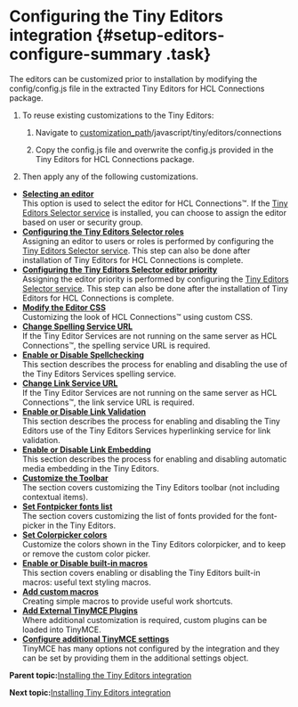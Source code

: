 # Configuring the Tiny Editors integration {#setup-editors-configure-summary .task}

The editors can be customized prior to installation by modifying the config/config.js file in the extracted Tiny Editors for HCL Connections package.

1.  To reuse existing customizations to the Tiny Editors:

    1.  Navigate to [customization\_path](t_determine-customization-path.md)/javascript/tiny/editors/connections

    2.  Copy the config.js file and overwrite the config.js provided in the Tiny Editors for HCL Connections package.

2.  Then apply any of the following customizations.


-   **[Selecting an editor](t_configure_01-select-editor.md)**  
This option is used to select the editor for HCL Connections™. If the [Tiny Editors Selector service](t_01-setup_01-selector_00-summary.md) is installed, you can choose to assign the editor based on user or security group.
-   **[Configuring the Tiny Editors Selector roles](t_configure_01b-assign-users.md)**  
Assigning an editor to users or roles is performed by configuring the [Tiny Editors Selector service](t_01-setup_01-selector_00-summary.md). This step can also be done after installation of Tiny Editors for HCL Connections is complete.
-   **[Configuring the Tiny Editors Selector editor priority](t_configure_01c-editor-priority.md)**  
Assigning the editor priority is performed by configuring the [Tiny Editors Selector service](t_01-setup_01-selector_00-summary.md). This step can also be done after the installation of Tiny Editors for HCL Connections is complete.
-   **[Modify the Editor CSS](t_configure_02-modify-editor-css.md)**  
Customizing the look of HCL Connections™ using custom CSS.
-   **[Change Spelling Service URL](t_configure_03-change-spelling-service-url.md)**  
If the Tiny Editor Services are not running on the same server as HCL Connections™, the spelling service URL is required.
-   **[Enable or Disable Spellchecking](t_configure_04-enable-or-disable-spellchecking.md)**  
This section describes the process for enabling and disabling the use of the Tiny Editors Services spelling service.
-   **[Change Link Service URL](t_configure_05-change-link-service-url.md)**  
If the Tiny Editor Services are not running on the same server as HCL Connections™, the link service URL is required.
-   **[Enable or Disable Link Validation](t_configure_06-enable-or-disable-link-validation.md)**  
This section describes the process for enabling and disabling the Tiny Editors use of the Tiny Editors Services hyperlinking service for link validation.
-   **[Enable or Disable Link Embedding](t_configure_07-enable-or-disable-link-embeding.md)**  
This section describes the process for enabling and disabling automatic media embedding in the Tiny Editors.
-   **[Customize the Toolbar](t_configure_08-customize-toolbar.md)**  
The section covers customizing the Tiny Editors toolbar \(not including contextual items\).
-   **[Set Fontpicker fonts list](t_configure_09-set-fontpicker-fonts.md)**  
The section covers customizing the list of fonts provided for the font-picker in the Tiny Editors.
-   **[Set Colorpicker colors](t_configure_10-set-colorpicker-colors.md)**  
Customize the colors shown in the Tiny Editors colorpicker, and to keep or remove the custom color picker.
-   **[Enable or Disable built-in macros](t_configure_11-enable-or-disable-built-in-macros.md)**  
This section covers enabling or disabling the Tiny Editors built-in macros: useful text styling macros.
-   **[Add custom macros](t_configure_12-add-custom-macros.md)**  
Creating simple macros to provide useful work shortcuts.
-   **[Add External TinyMCE Plugins](t_configure_13-add-external-tinymce-plugins.md)**  
Where additional customization is required, custom plugins can be loaded into TinyMCE.
-   **[Configure additional TinyMCE settings](t_configure_14-additional-tinymce-settings.md)**  
TinyMCE has many options not configured by the integration and they can be set by providing them in the additional settings object.

**Parent topic:**[Installing the Tiny Editors integration](t_01-setup_03-editors_00-summary.md)

**Next topic:**[Installing Tiny Editors integration](t_01-setup_03-editors_02-install_00-summary.md)

